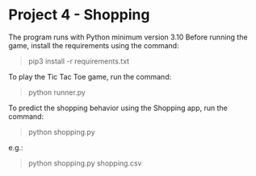 # Project 4 - Shopping
The program runs with Python minimum version 3.10
Before running the game, install the requirements using the command:
> pip3 install -r requirements.txt

To play the Tic Tac Toe game, run the command:
> python runner.py

To predict the shopping behavior using the Shopping app, run the command:
> python shopping.py <shopping data>

e.g.:
> python shopping.py shopping.csv